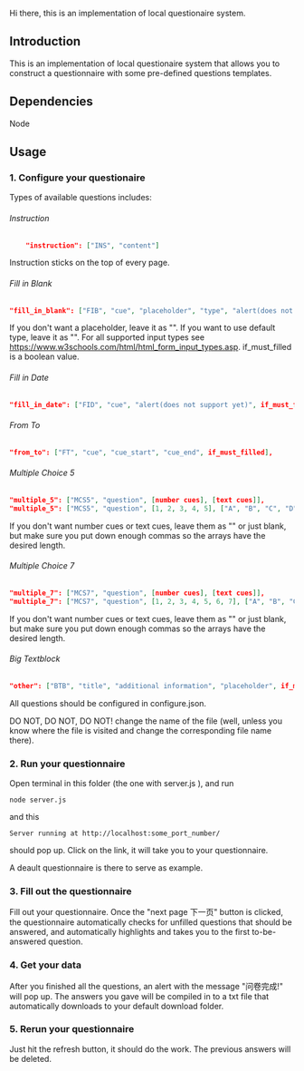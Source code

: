 Hi there, this is an implementation of local questionaire system.


## Introduction

This is an implementation of local questionaire system that allows you to construct a questionnaire with some pre-defined questions templates.

## Dependencies
Node

## Usage
### 1. Configure your questionaire
Types of available questions includes:
###### Instruction
```json
    "instruction": ["INS", "content"]
```
Instruction sticks on the top of every page.
###### Fill in Blank
```json
"fill_in_blank": ["FIB", "cue", "placeholder", "type", "alert(does not support yet)", if_must_filled]
```
If you don't want a placeholder, leave it as "".
If you want to use default type, leave it as "". For all supported input types see https://www.w3schools.com/html/html_form_input_types.asp.
if_must_filled is a boolean value.

###### Fill in Date
```json
"fill_in_date": ["FID", "cue", "alert(does not support yet)", if_must_filled],
```

###### From To
```json
"from_to": ["FT", "cue", "cue_start", "cue_end", if_must_filled],
```

###### Multiple Choice 5
```json
"multiple_5": ["MCS5", "question", [number cues], [text cues]],
"multiple_5": ["MCS5", "question", [1, 2, 3, 4, 5], ["A", "B", "C", "D", ""]],
```
If you don't want number cues or text cues, leave them as "" or just blank, but make sure you put down enough commas so the arrays have the desired length.

###### Multiple Choice 7
```json
"multiple_7": ["MCS7", "question", [number cues], [text cues]],
"multiple_7": ["MCS7", "question", [1, 2, 3, 4, 5, 6, 7], ["A", "B", "C", "D", "", "", ""]],
```
If you don't want number cues or text cues, leave them as "" or just blank, but make sure you put down enough commas so the arrays have the desired length.

###### Big Textblock
```json
"other": ["BTB", "title", "additional information", "placeholder", if_must_filled]
```

All questions should be configured in configure.json.

DO NOT, DO NOT, DO NOT! change the name of the file (well, unless you know where the file is visited and change the corresponding file name there).


### 2. Run your questionnaire

Open terminal in this folder (the one with server.js ), and run
```
node server.js
```

and this 
```
Server running at http://localhost:some_port_number/

```
should pop up.
Click on the link, it will take you to your questionnaire.

A deault questionnaire is there to serve as example.

### 3. Fill out the questionnaire

Fill out your questionnaire. 
Once the "next page 下一页" button is clicked, the questionnaire automatically checks for unfilled questions that should be answered, and automatically highlights and takes you to the first to-be-answered question.

### 4. Get your data

After you finished all the questions, an alert with the message "问卷完成!" will pop up. The answers you gave will be compiled in to a txt file that automatically downloads to your default download folder.

### 5. Rerun your questionnaire

Just hit the refresh button, it should do the work.
The previous answers will be deleted.



